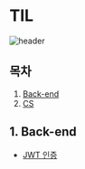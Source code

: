 # TIL

![header](https://capsule-render.vercel.app/api?type=waving&color=auto&height=200&section=header&text=Today%20I%20Learned&fontSize=90)

## 목차

1. [Back-end](#1.-back-end)<br>
1. [CS](#2.-CS)<br>


## 1. Back-end

* [JWT 인증](./WEB/Back-end/JWT.md)
